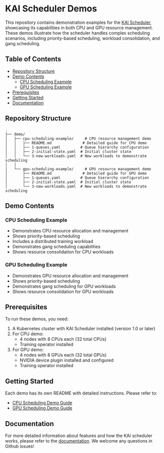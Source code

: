 # KAI Scheduler Demos

This repository contains demonstration examples for the [KAI Scheduler](https://github.com/NVIDIA/KAI-Scheduler), showcasing its capabilities in both CPU and GPU resource management. These demos illustrate how the scheduler handles complex scheduling scenarios, including priority-based scheduling, workload consolidation, and gang scheduling.

## Table of Contents
- [Repository Structure](#repository-structure)
- [Demo Contents](#demo-contents)
  - [CPU Scheduling Example](#cpu-scheduling-example)
  - [GPU Scheduling Example](#gpu-scheduling-example)
- [Prerequisites](#prerequisites)
- [Getting Started](#getting-started)
- [Documentation](#documentation)

## Repository Structure

```
.
├── demo/
│   ├── cpu-scheduling-example/     # CPU resource management demo
│   │   ├── README.md              # Detailed guide for CPU demo
│   │   ├── 1-queues.yaml         # Queue hierarchy configuration
│   │   ├── 2-initial-state.yaml  # Initial cluster state
│   │   └── 3-new-workloads.yaml  # New workloads to demonstrate scheduling
│   │
│   └── gpu-scheduling-example/     # GPU resource management demo
│       ├── README.md              # Detailed guide for GPU demo
│       ├── 1-queues.yaml         # Queue hierarchy configuration
│       ├── 2-initial-state.yaml  # Initial cluster state
│       └── 3-new-workloads.yaml  # New workloads to demonstrate scheduling
```

## Demo Contents

### CPU Scheduling Example
- Demonstrates CPU resource allocation and management
- Shows priority-based scheduling
- Includes a distributed training workload
- Demonstrates gang scheduling capabilities
- Shows resource consolidation for CPU workloads

### GPU Scheduling Example
- Demonstrates GPU resource allocation and management
- Shows priority-based scheduling
- Demonstrates gang scheduling for GPU workloads
- Shows resource consolidation for GPU workloads

## Prerequisites

To run these demos, you need:
1. A Kubernetes cluster with KAI Scheduler installed (version 1.0 or later)
2. For CPU demo:
   - 4 nodes with 8 CPUs each (32 total CPUs)
   - Training operator installed
3. For GPU demo:
   - 4 nodes with 8 GPUs each (32 total GPUs)
   - NVIDIA device plugin installed and configured
   - Training operator installed

## Getting Started

Each demo has its own README with detailed instructions. Please refer to:
- [CPU Scheduling Demo Guide](demo/cpu-scheduling-example/README.md)
- [GPU Scheduling Demo Guide](demo/gpu-scheduling-example/README.md)

## Documentation 
For more detailed information about features and how the KAI scheduler works, please refer to the [documentation](https://github.com/NVIDIA/KAI-Scheduler/docs). We welcome any questions in Github issues! 
